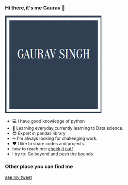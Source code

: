 ### Hi there,it's me Gaurav 👋
![codesgauravcom](https://github.com/codesgauravcom/codesgauravcom/blob/master/pp.png)
- 💻 I have good knowledge of python
- 📖 Learning everyday,currently learning to Data science.
- 😎 Expert in pandas library
- ✏ I'm always looking for challenging work.
- ❤ I like to share codes and projects.
- how to reach me: [check it out!](https://www.instagram.com/codesgaurav/?hl=en)
- I try to: Go beyond and push the bounds

### Other place you can find me
[see my tweet](https://twitter.com/GauravS12921418)


